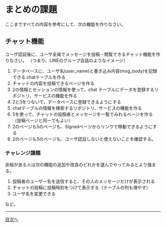 # まとめの課題

ここまですべての内容を参考にして、次の機能を作りなさい。


## チャット機能

ユーザ認証後に、ユーザ全員でメッセージを投稿・閲覧できるチャット機能を作りなさい。
（つまり、LINEのグループ会話のようなイメージ）

1. データベースに、ユーザ名(user_name)と書き込み内容(msg_body)を記録できる chatテーブルを作る
2. チャットの内容を投稿できるページを作る
3. 2の情報とセッションの情報を使って、chat テーブルにデータを登録するリポジトリ、サービスの機能を作る
4. 2と3をつないで、データベースに登録できるようにする
5. chatテーブルの情報を検索するリポジトリ、サービスの機能を作る
6. 5を使って、チャットの投稿者とメッセージを一覧でみれるページを作る<br>（投稿ページと同一でもよい）
7. 2のページも5のページも、Signedページからリンクで移動できるようにする
8. 2のページも5のページも、ユーザ認証しないと使えないことを確認する。

### チャレンジ課題

余裕がある人は次の機能の追加や改良のどれかを選んでやってみるとより強まる。

1. 投稿者のユーザー名を送信すると、その人のメッセージだけが表示される
2. チャットの投稿に投稿時刻をつけて表示する（テーブルの列も増やす）
3. ユーザ名を変更できる

など。



----

[目次へ](..) 
